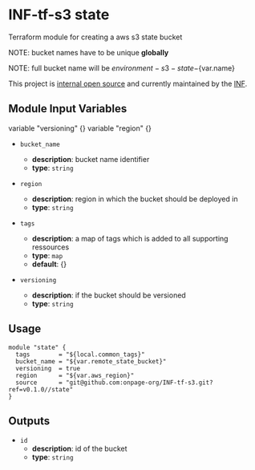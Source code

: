 # INF-tf-s3 state

Terraform module for creating a aws s3 state bucket

NOTE: bucket names have to be unique __globally__

NOTE: full bucket name will be ${environment}-s3-state-${var.name}

This project is [internal open source](https://en.wikipedia.org/wiki/Inner_source)
and currently maintained by the [INF](https://github.com/orgs/onpage-org/teams/inf).

## Module Input Variables

variable "versioning" {}
variable "region" {}


- `bucket_name`
    -  __description__: bucket name identifier
    -  __type__: `string`

- `region`
    -  __description__: region in which the bucket should be deployed in
    -  __type__: `string`

- `tags`
    -  __description__: a map of tags which is added to all supporting ressources
    -  __type__: `map`
    -  __default__: {}

- `versioning`
    -  __description__: if the bucket should be versioned
    -  __type__: `string`

## Usage

```hcl
module "state" {
  tags        = "${local.common_tags}"
  bucket_name = "${var.remote_state_bucket}"
  versioning  = true
  region      = "${var.aws_region}"
  source      = "git@github.com:onpage-org/INF-tf-s3.git?ref=v0.1.0//state"
}
```

## Outputs

- `id`
    -  __description__: id of the bucket
    -  __type__: `string`
